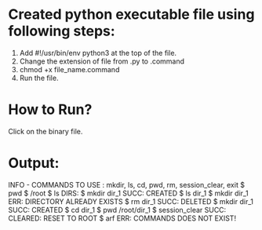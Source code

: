 # Created python executable file using following steps:
1. Add #!/usr/bin/env python3 at the top of the file.
2. Change the extension of file from .py to .command
3. chmod +x file_name.command
4. Run the file.

# How to Run?
Click on the binary file.

# Output:
INFO - COMMANDS TO USE : mkdir, ls, cd, pwd, rm, session_clear, exit
<Starting your application...>
$ pwd
$ /root
$ ls
DIRS:
$ mkdir dir_1
SUCC: CREATED
$ ls
dir_1
$ mkdir dir_1
ERR: DIRECTORY ALREADY EXISTS
$ rm dir_1
SUCC: DELETED
$ mkdir dir_1
SUCC: CREATED
$ cd dir_1
$ pwd
/root/dir_1
$ session_clear
SUCC: CLEARED: RESET TO ROOT
$ arf
ERR: COMMANDS DOES NOT EXIST!
